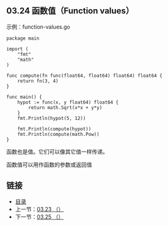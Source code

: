 ## 03.24 函数值（Function values）

示例：function-values.go

    package main

    import (
    	"fmt"
    	"math"
    )

    func compute(fn func(float64, float64) float64) float64 {
    	return fn(3, 4)
    }

    func main() {
    	hypot := func(x, y float64) float64 {
    		return math.Sqrt(x*x + y*y)
    	}
    	fmt.Println(hypot(5, 12))

    	fmt.Println(compute(hypot))
    	fmt.Println(compute(math.Pow))
    }

函数也是值。它们可以像其它值一样传递。

函数值可以用作函数的参数或返回值

## 链接
* [目录](https://github.com/alpha2018/go-zh/blob/master/tour/directory.md)
* 上一节：[03.23 （）](https://github.com/alpha2018/go-zh/blob/master/tour/03.23.md)
* 下一节：[03.25 （）](https://github.com/alpha2018/go-zh/blob/master/tour/03.25.md)
